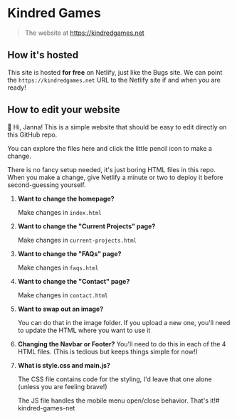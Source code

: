 # Kindred Games
> The website at https://kindredgames.net

## How it's hosted

This site is hosted __for free__ on Netlify, just like the Bugs site. We can point the `https://kindredgames.net` URL
to the Netlify site if and when you are ready!

## How to edit your website

👋 Hi, Janna! This is a simple website that should be easy to edit directly on this GitHub repo.

You can explore the files here and click the little pencil icon to make a change.

There is no fancy setup needed, it's just boring HTML files in this repo. When you make a change, give Netlify a minute or two to deploy it before second-guessing yourself.

1. __Want to change the homepage?__

    Make changes in `index.html`

1. __Want to change the "Current Projects" page?__

    Make changes in `current-projects.html`

1. __Want to change the "FAQs" page?__

    Make changes in `faqs.html`

1. __Want to change the "Contact" page?__

    Make changes in `contact.html`

1. __Want to swap out an image?__

    You can do that in the image folder. If you upload a new one, you'll need to update the HTML where you want to use it

1. __Changing the Navbar or Footer?__
    You'll need to do this in each of the 4 HTML files. (This is tedious but keeps things simple for now!)

1. __What is style.css and main.js?__

    The CSS file contains code for the styling, I'd leave that one alone (unless you are feeling brave!)

    The JS file handles the mobile menu open/close behavior. That's it!# kindred-games-net
